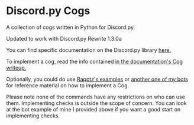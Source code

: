 # Discord.py Cogs

A collection of cogs written in Python for Discord.py.

Updated to work with Discord.py Rewrite 1.3.0a

You can find specific documentation on the Discord.py library [here.](https://discordpy.readthedocs.io/en/latest/index.html)

To implement a cog, read the info contained [in the documentation's Cog writeup.](https://discordpy.readthedocs.io/en/latest/ext/commands/cogs.html#cog-registration)

Optionally, you could do use [Rapptz's examples](https://github.com/Rapptz/discord.py/tree/master/examples) or [another one of my bots](https://github.com/xantbos/HorribleScrubs) for reference material on how to implement a Cog.

Please note none of the commands have any restrictions on who can use them. Implementing checks is outside the scope of concern. You can look at the bot example of mine I provided above if you want a good start on implementing checks.